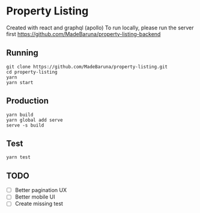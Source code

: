 # Property Listing
Created with react and graphql (apollo)
To run locally, please run the server first https://github.com/MadeBaruna/property-listing-backend

## Running
```
git clone https://github.com/MadeBaruna/property-listing.git
cd property-listing
yarn
yarn start
```

## Production
```
yarn build
yarn global add serve
serve -s build
```

## Test
```
yarn test
```

## TODO
- [ ] Better pagination UX
- [ ] Better mobile UI
- [ ] Create missing test
